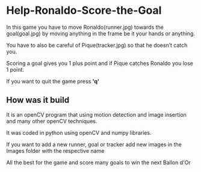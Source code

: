 # Help-Ronaldo-Score-the-Goal

In this game you have to move Ronaldo(runner.jpg) towards the goal(goal.jpg) by moving anything in the frame be it your hands or anything. 

You have to also be careful of Pique(tracker.jpg) so that he doesn’t catch you.

Scoring a goal gives you 1 plus point and if Pique catches Ronaldo you lose 1 point. 


If you want to quit the game press **'q'**


## How was it build 
It is an openCV program that using motion detection and image insertion and many other openCV techniques.

It was coded in python using openCV and numpy libraries.

If you want to add a new runner, goal or tracker add new images in the Images folder with the respective name

All the best for the game and score many goals to win the next Ballon d'Or
